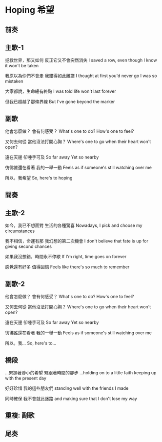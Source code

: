 # Hoping 希望

## 前奏

## 主歌-1

拯救世界，那又如何
反正它又不會突然消失
I saved a row, even though
I know it won't be taken

我原以為你們不會走
我錯得如此離譜
I thought at first you'd never go
I was so mistaken

大家都說，生命總有終點
I was told life won't last forever

但我已超越了那條界線
But I've gone beyond the marker

## 副歌

他會怎麼做？
會有何感受？
What's one to do?
How's one to feel?

又何去何從
當他沒法打開心胸？
Where's one to go
when their heart won't open?

遠在天邊
卻唾手可及
So far away
Yet so nearby

彷彿誰還在看著
我的一舉一動
Feels as if someone's still
watching over me

所以，我希望
So, here's to hoping

## 間奏

## 主歌-2

如今，我已不想面對
生活的各種驚喜
Nowadays, I pick and choose
my circumstances

我不相信，命運有那
我幻想的第二次機會
I don't believe that fate is up
for giving second chances

如果我沒想錯，時間永不停歇
If I'm right, time goes on forever

感覺還有好多
值得回憶
Feels like there's so much
to remember

## 副歌-2

他會怎麼做？
會有何感受？
What's one to do?
How's one to feel?

又何去何從
當他沒法打開心胸？
Where's one to go
when their heart won't open?

遠在天邊
卻唾手可及
So far away
Yet so nearby

彷彿誰還在看著
我的一舉一動
Feels as if someone's still
watching over me

所以，我...
So, here's to...

## 橋段

...緊握著渺小的希望
緊跟著時間的腳步
...holding on to a little faith
keeping up with the present day

好好珍惜
我的這些朋友們
standing well with
the friends I made

同時確保
我不會就此迷路
and making sure
that I don't lose my way

## 重複: 副歌

## 尾奏
